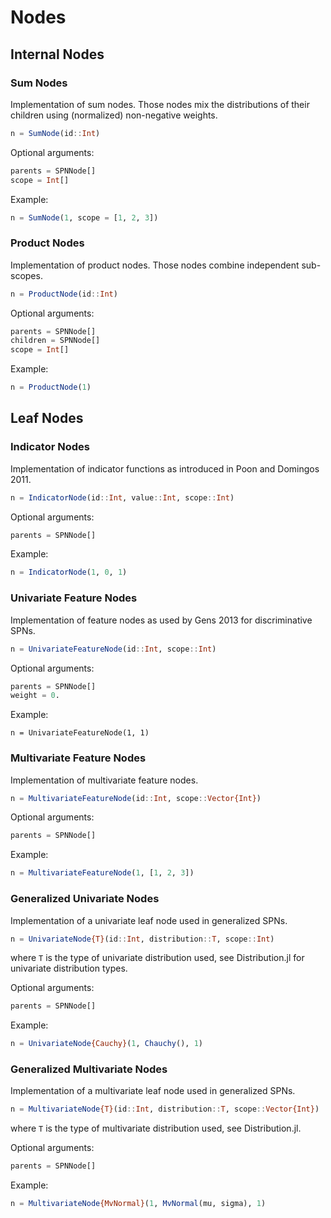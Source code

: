 # Nodes

## Internal Nodes
### Sum Nodes
Implementation of sum nodes. Those nodes mix the distributions of their children using (normalized) non-negative weights.

```julia
n = SumNode(id::Int)
```

Optional arguments:

```julia
parents = SPNNode[]
scope = Int[]
```

Example:

```julia
n = SumNode(1, scope = [1, 2, 3])
```

### Product Nodes
Implementation of product nodes. Those nodes combine independent sub-scopes.

```julia
n = ProductNode(id::Int)
```

Optional arguments:

```julia
parents = SPNNode[]
children = SPNNode[]
scope = Int[]
```

Example:

```julia
n = ProductNode(1)
```

## Leaf Nodes
### Indicator Nodes
Implementation of indicator functions as introduced in Poon and Domingos 2011.

```julia
n = IndicatorNode(id::Int, value::Int, scope::Int)
```

Optional arguments:

```julia
parents = SPNNode[]
```

Example:

```julia
n = IndicatorNode(1, 0, 1)
```

### Univariate Feature Nodes
Implementation of feature nodes as used by Gens 2013 for discriminative SPNs.

```julia
n = UnivariateFeatureNode(id::Int, scope::Int)
```

Optional arguments:

```julia
parents = SPNNode[]
weight = 0.
```

Example:

```
n = UnivariateFeatureNode(1, 1)
```

### Multivariate Feature Nodes
Implementation of multivariate feature nodes.

```julia
n = MultivariateFeatureNode(id::Int, scope::Vector{Int})
```

Optional arguments:

```julia
parents = SPNNode[]
```

Example:

```julia
n = MultivariateFeatureNode(1, [1, 2, 3])
```

### Generalized Univariate Nodes
Implementation of a univariate leaf node used in generalized SPNs.

```julia
n = UnivariateNode{T}(id::Int, distribution::T, scope::Int)
```
where `T` is the type of univariate distribution used, see Distribution.jl for univariate distribution types.

Optional arguments:

```julia
parents = SPNNode[]
```

Example:

```julia
n = UnivariateNode{Cauchy}(1, Chauchy(), 1)
```

### Generalized Multivariate Nodes
Implementation of a multivariate leaf node used in generalized SPNs.

```julia
n = MultivariateNode{T}(id::Int, distribution::T, scope::Vector{Int})
```
where `T` is the type of multivariate distribution used, see Distribution.jl.

Optional arguments:

```julia
parents = SPNNode[]
```

Example:

```julia
n = MultivariateNode{MvNormal}(1, MvNormal(mu, sigma), 1)
```

